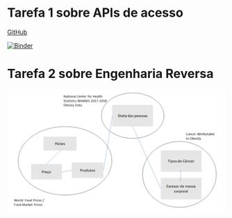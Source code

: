 # Tarefa 1 sobre APIs de acesso

[GitHub](https://github.com/mariliacss/mc536/blob/master/lab01/notebook/data-api-python.ipynb)

[![Binder](https://mybinder.org/badge_logo.svg)](https://mybinder.org/v2/gh/mariliacss/mc536/master)


# Tarefa 2 sobre Engenharia Reversa

![Image of Yaktocat](https://github.com/mariliacss/mc536/blob/master/lab01/images/tarefa2.png?raw=true)
